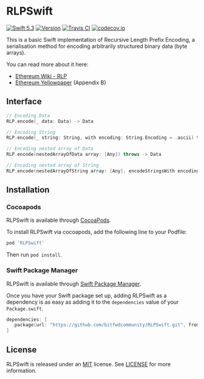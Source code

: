 # RLPSwift
[![Swift 5.3](https://img.shields.io/badge/Swift-5.3-orange.svg?style=flat)](https://developer.apple.com/swift/)
[![Version](https://img.shields.io/cocoapods/v/RLPSwift.svg?stlyle=flat)](https://cocoapods.org/pods/RLPSwift)
[![Travis CI](https://travis-ci.org/bitfwdcommunity/RLPSwift.svg?branch=master)](https://travis-ci.org/bitfwdcommunity/RLPSwift)
[![codecov.io](https://codecov.io/gh/bitfwdcommunity/RLPSwift/branch/master/graph/badge.svg)](https://codecov.io/gh/bitfwdcommunity/RLPSwift/branch/master)

This is a basic Swift implementation of Recursive Length Prefix Encoding, a serialisation method for encoding arbitrarily structured binary data (byte arrays).

You can read more about it here:
* [Ethereum Wiki - RLP](https://github.com/ethereum/wiki/wiki/RLP)
* [Ethereum Yellowpaper](https://ethereum.github.io/yellowpaper/paper.pdf) (Appendix B)

## Interface

```swift
// Encoding Data
RLP.encode(_ data: Data) -> Data

// Encoding String
RLP.encode(_ string: String, with encoding: String.Encoding = .ascii) throws -> Data

// Encoding nested array of Data
RLP.encode(nestedArrayOfData array: [Any]) throws -> Data

// Encoding nested array of String
RLP.encode(nestedArrayOfString array: [Any], encodeStringsWith encoding: String.Encoding = .ascii) throws -> Data
```

## Installation

### Cocoapods

RLPSwift is available through [CocoaPods](http://cocoapods.org).

To install RLPSwift via cocoapods, add the following line to your Podfile:

```ruby
pod 'RLPSwift'
```

Then run `pod install`.


### Swift Package Manager

RLPSwift is available through [Swift Package Manager](https://swift.org/package-manager/).

Once you have your Swift package set up, adding RLPSwift as a dependency is as easy as adding it to the `dependencies` value of your `Package.swift`.

```swift
dependencies: [
  .package(url: "https://github.com/bitfwdcommunity/RLPSwift.git", from: "0.0.4")
]
```

## License

RLPSwift is released under an [MIT](https://tldrlegal.com/license/mit-license) license. See [LICENSE](LICENSE) for more information.
